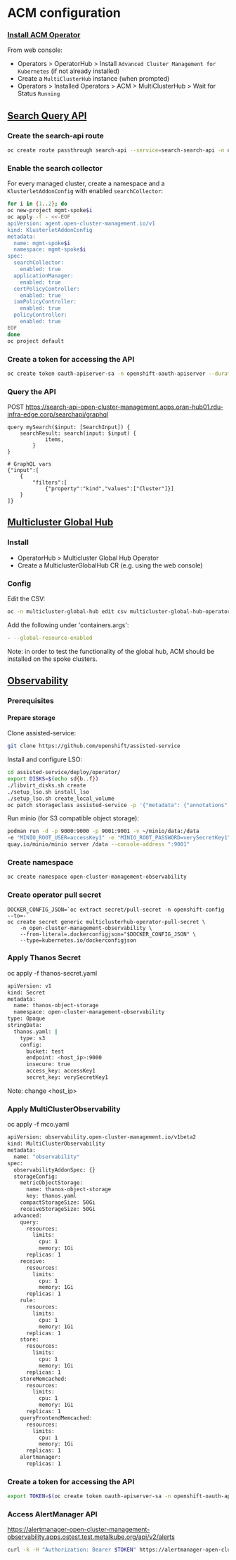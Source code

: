 # ACM configuration

### [Install ACM Operator](https://github.com/stolostron/multiclusterhub-operator)
From web console:
* Operators > OperatorHub > Install `Advanced Cluster Management for Kubernetes` (if not already installed)
* Create a `MultiClusterHub` instance (when prompted)
* Operators > Installed Operators > ACM > MultiClusterHub > Wait for Status `Running`

## [Search Query API](https://github.com/stolostron/search-v2-operator/wiki/Search-Query-API)

### Create the search-api route
```bash
oc create route passthrough search-api --service=search-search-api -n open-cluster-management
```

### Enable the search collector
For every managed cluster, create a namespace and a `KlusterletAddonConfig` with enabled `searchCollector`:
```bash
for i in {1..2}; do
oc new-project mgmt-spoke$i
oc apply -f - <<-EOF
apiVersion: agent.open-cluster-management.io/v1
kind: KlusterletAddonConfig
metadata:
  name: mgmt-spoke$i
  namespace: mgmt-spoke$i
spec:
  searchCollector:
    enabled: true
  applicationManager:
    enabled: true
  certPolicyController:
    enabled: true
  iamPolicyController:
    enabled: true
  policyController:
    enabled: true
EOF
done
oc project default
```

### Create a token for accessing the API
```bash
oc create token oauth-apiserver-sa -n openshift-oauth-apiserver --duration=8760h
```

### Query the API
POST https://search-api-open-cluster-management.apps.oran-hub01.rdu-infra-edge.corp/searchapi/graphql

```
query mySearch($input: [SearchInput]) {
    searchResult: search(input: $input) {
    		items,      
        }
}

# GraphQL vars
{"input":[
    {
        "filters":[
            {"property":"kind","values":["Cluster"]}]
    }
]}
```

## [Multicluster Global Hub](https://github.com/stolostron/multicluster-global-hub)

### Install
* OperatorHub > Multicluster Global Hub Operator
* Create a MulticlusterGlobalHub CR (e.g. using the web console)

### Config
Edit the CSV:
```bash
oc -n multicluster-global-hub edit csv multicluster-global-hub-operator.v1.1.0-dev
```

Add the following under 'containers.args':
```bash
- --global-resource-enabled
```
Note: in order to test the functionality of the global hub, ACM should be installed on the spoke clusters.

## [Observability](https://github.com/stolostron/multicluster-observability-operator)

### Prerequisites
#### Prepare storage
Clone assisted-service:
```bash
git clone https://github.com/openshift/assisted-service
```

Install and configure LSO:
```bash
cd assisted-service/deploy/operator/
export DISKS=$(echo sd{b..f})
./libvirt_disks.sh create
./setup_lso.sh install_lso
./setup_lso.sh create_local_volume
oc patch storageclass assisted-service -p '{"metadata": {"annotations": {"storageclass.kubernetes.io/is-default-class": "true"}}}'
```

Run minio (for S3 compatible object storage):
```bash
podman run -d -p 9000:9000 -p 9001:9001 -v ~/minio/data:/data
-e "MINIO_ROOT_USER=accessKey1" -e "MINIO_ROOT_PASSWORD=verySecretKey1"
quay.io/minio/minio server /data --console-address ":9001"
```

### Create namespace
```bash
oc create namespace open-cluster-management-observability
```

### Create operator pull secret
```
DOCKER_CONFIG_JSON=`oc extract secret/pull-secret -n openshift-config --to=-`
oc create secret generic multiclusterhub-operator-pull-secret \
    -n open-cluster-management-observability \
    --from-literal=.dockerconfigjson="$DOCKER_CONFIG_JSON" \
    --type=kubernetes.io/dockerconfigjson
```

### Apply Thanos Secret
oc apply -f thanos-secret.yaml
```bash
apiVersion: v1
kind: Secret
metadata:
  name: thanos-object-storage
  namespace: open-cluster-management-observability
type: Opaque
stringData:
  thanos.yaml: |
    type: s3
    config:
      bucket: test
      endpoint: <host_ip>:9000
      insecure: true
      access_key: accessKey1
      secret_key: verySecretKey1
```
Note: change <host_ip>

### Apply MultiClusterObservability
oc apply -f mco.yaml
```bash
apiVersion: observability.open-cluster-management.io/v1beta2
kind: MultiClusterObservability
metadata:
  name: "observability"
spec:
  observabilityAddonSpec: {}
  storageConfig:
    metricObjectStorage:
      name: thanos-object-storage
      key: thanos.yaml
    compactStorageSize: 50Gi
    receiveStorageSize: 50Gi
  advanced:
    query:
      resources:
        limits:
          cpu: 1
          memory: 1Gi
      replicas: 1
    receive:
      resources:
        limits:
          cpu: 1
          memory: 1Gi
      replicas: 1
    rule:
      resources:
        limits:
          cpu: 1
          memory: 1Gi
      replicas: 1
    store:
      resources:
        limits:
          cpu: 1
          memory: 1Gi
      replicas: 1
    storeMemcached:
      resources:
        limits:
          cpu: 1
          memory: 1Gi
      replicas: 1
    queryFrontendMemcached:
      resources:
        limits:
          cpu: 1
          memory: 1Gi
      replicas: 1
    alertmanager:
      replicas: 1
```

### Create a token for accessing the API
```bash
export TOKEN=$(oc create token oauth-apiserver-sa -n openshift-oauth-apiserver --duration=8760h)
```

### Access AlertManager API
https://alertmanager-open-cluster-management-observability.apps.ostest.test.metalkube.org/api/v2/alerts
```bash
curl -k -H "Authorization: Bearer $TOKEN" https://alertmanager-open-cluster-management-observability.apps.ostest.test.metalkube.org/api/v2/alerts | jq
```

